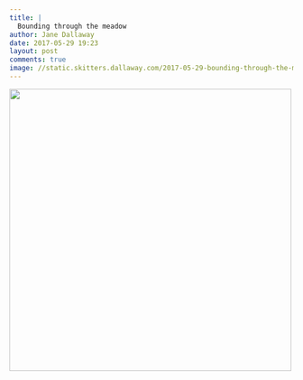 ```yaml
---
title: |
  Bounding through the meadow
author: Jane Dallaway
date: 2017-05-29 19:23
layout: post
comments: true
image: //static.skitters.dallaway.com/2017-05-29-bounding-through-the-meadow-thumb-IMG_5361.JPG
---
```


<div>
        <a href="//static.skitters.dallaway.com/2017-05-29-bounding-through-the-meadow-fullsize-IMG_5361.JPG">
          <img src="//static.skitters.dallaway.com/2017-05-29-bounding-through-the-meadow-thumb-IMG_5361.JPG" width="500" height="500"/>
        </a>
      </div>


  
      